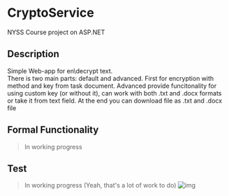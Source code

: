 # CryptoService
NYSS Course project on ASP.NET
## Description
Simple Web-app for en\decrypt text.  
There is two main parts: default and advanced. First for encryption with method and key from task document. 
Advanced provide funcitonality for using custom key (or without it), can work with both .txt and .docx formats or take it from text field. 
At the end you can download file as .txt and .docx file
## Formal Functionality 
> In working progress
## Test
> In working progress
(Yeah, that's a lot of work to do)
![img](https://pbs.twimg.com/profile_images/1195269024738885633/DSqqyRNr_400x400.jpg)
